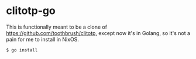 # clitotp-go

This is functionally meant to be a clone of
https://github.com/toothbrush/clitotp, except now it's in Golang, so
it's not a pain for me to install in NixOS.

```shellsession
$ go install
```
